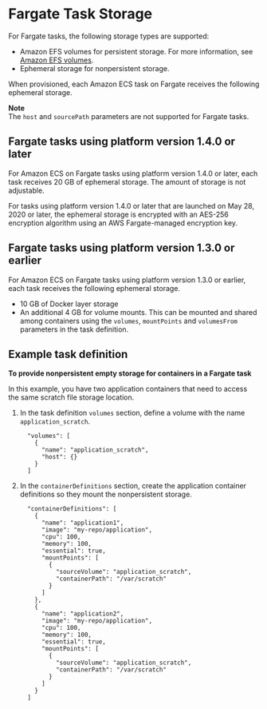 # Fargate Task Storage<a name="fargate-task-storage"></a>

For Fargate tasks, the following storage types are supported:
+ Amazon EFS volumes for persistent storage\. For more information, see [Amazon EFS volumes](efs-volumes.md)\.
+ Ephemeral storage for nonpersistent storage\.

When provisioned, each Amazon ECS task on Fargate receives the following ephemeral storage\.

**Note**  
The `host` and `sourcePath` parameters are not supported for Fargate tasks\.

## Fargate tasks using platform version 1\.4\.0 or later<a name="fargate-task-storage-pv14"></a>

For Amazon ECS on Fargate tasks using platform version 1\.4\.0 or later, each task receives 20 GB of ephemeral storage\. The amount of storage is not adjustable\.

For tasks using platform version 1\.4\.0 or later that are launched on May 28, 2020 or later, the ephemeral storage is encrypted with an AES\-256 encryption algorithm using an AWS Fargate\-managed encryption key\.

## Fargate tasks using platform version 1\.3\.0 or earlier<a name="fargate-task-storage-pv13"></a>

For Amazon ECS on Fargate tasks using platform version 1\.3\.0 or earlier, each task receives the following ephemeral storage\.
+ 10 GB of Docker layer storage
+ An additional 4 GB for volume mounts\. This can be mounted and shared among containers using the `volumes`, `mountPoints` and `volumesFrom` parameters in the task definition\.

## Example task definition<a name="fargate-task-storage-example"></a>

**To provide nonpersistent empty storage for containers in a Fargate task**

In this example, you have two application containers that need to access the same scratch file storage location\.

1. In the task definition `volumes` section, define a volume with the name `application_scratch`\.

   ```
     "volumes": [
       {
         "name": "application_scratch",
         "host": {}
       }
     ]
   ```

1. In the `containerDefinitions` section, create the application container definitions so they mount the nonpersistent storage\.

   ```
     "containerDefinitions": [
       {
         "name": "application1",
         "image": "my-repo/application",
         "cpu": 100,
         "memory": 100,
         "essential": true,
         "mountPoints": [
           {
             "sourceVolume": "application_scratch",
             "containerPath": "/var/scratch"
           }
         ]
       },
       {
         "name": "application2",
         "image": "my-repo/application",
         "cpu": 100,
         "memory": 100,
         "essential": true,
         "mountPoints": [
           {
             "sourceVolume": "application_scratch",
             "containerPath": "/var/scratch"
           }
         ]
       }
     ]
   ```